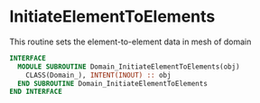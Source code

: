 # InitiateElementToElements

This routine sets the element-to-element data in mesh of domain

```fortran
INTERFACE
  MODULE SUBROUTINE Domain_InitiateElementToElements(obj)
    CLASS(Domain_), INTENT(INOUT) :: obj
  END SUBROUTINE Domain_InitiateElementToElements
END INTERFACE
```
